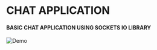 # CHAT APPLICATION

#### BASIC CHAT APPLICATION USING SOCKETS IO LIBRARY

![Demo](videos/demo.gif)


